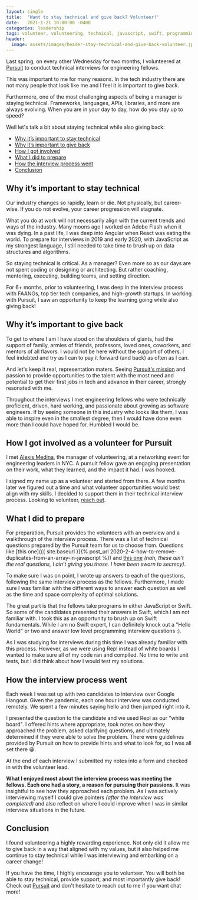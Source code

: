 ```yaml
---
layout: single
title:  'Want to stay technical and give back? Volunteer!'
date:   2021-1-21 10:00:00 -0400
categories: leadership
tags: volunteer, volunteering, technical, javascript, swift, programming, interview, management, diversity
header:
  image: assets/images/header-stay-technical-and-give-back-volunteer.jpeg
---
```


Last spring, on every other Wednesday for two months, I volunteered at [Pursuit](https://www.pursuit.org) to conduct technical interviews for engineering fellows.

This was important to me for many reasons. In the tech industry there are not many people that look like me and I feel it is important to give back.

Furthermore, one of the most challenging aspects of being a manager is staying technical.  Frameworks, languages, APIs, libraries, and more are always evolving. When you are in your day to day, how do you stay up to speed?

Well let's talk a bit about staying technical while also giving back:
- [Why it’s important to stay technical](#why-its-important-to-stay-technical)
- [Why it’s important to give back](#why-its-important-to-give-back)
- [How I got involved](#how-i-got-involved-as-a-volunteer-for-pursuit)
- [What I did to prepare](#what-i-did-to-prepare)
- [How the interview process went](#how-the-interview-process-went)
- [Conclusion](#conclusion)

## Why it’s important to stay technical
Our industry changes so rapidly, learn or die. Not physically, but career-wise. If you do not evolve, your career progression will stagnate.

What you do at work will not necessarily align with the current trends and ways of the industry. Many moons ago I worked on Adobe Flash when it was dying. In a past life, I was deep into Angular when React was eating the world. To prepare for interviews in 2019 and early 2020, with JavaScript as my strongest language, I still needed to take time to brush up on data structures and algorithms.

So staying technical is critical. As a manager? Even more so as our days are not spent coding or designing or architecting. But rather coaching, mentoring, executing, building teams, and setting direction.

For 6+ months, prior to volunteering, I was deep in the interview process with FAANGs, top tier tech companies, and high-growth startups. In working with Pursuit, I saw an opportunity to keep the learning going while also giving back!

## Why it’s important to give back
To get to where I am I have stood on the shoulders of giants, had the support of family, armies of friends, professors, loved ones, coworkers, and mentors of all flavors. I would not be here without the support of others. I feel indebted and try as I can to pay it forward (and back) as often as I can.

And let's keep it real, representation maters. Seeing [Pursuit's mission](https://www.pursuit.org/mission-vision) and passion to provide opportunities to the talent with the most need and potential to get their first jobs in tech and advance in their career, strongly resonated with me.

Throughout the interviews I met engineering fellows who were technically proficient, driven, hard working, and passionate about growing as software engineers. If by seeing someone in this industry who looks like them, I was able to inspire even in the smallest degree, then I would have done even more than I could have hoped for. Humbled I would be.

## How I got involved as a volunteer for Pursuit
I met [Alexis Medina](https://www.linkedin.com/in/alexismmedina/), the manager of volunteering, at a networking event for engineering leaders in NYC. A pursuit fellow gave an engaging presentation on their work, what they learned, and the impact it had. I was hooked.

I signed my name up as a volunteer and started from there. A few months later we figured out a time and what volunteer opportunities would best align with my skills. I decided to support them in their technical interview process. Looking to volunteer, [reach out](https://www.pursuit.org/volunteer).

## What I did to prepare
For preparation, Pursuit provides the volunteers with an overview and a walkthrough of the interview process. There was a list of technical questions prepared by the Pursuit team for us to choose from. Questions like [this one]({{ site.baseurl }}{% post_url 2020-2-4-how-to-remove-duplicates-from-an-array-in-javascript %}) and [this one](https://leetcode.com/problems/longest-common-prefix/) _(nah, these ain’t the real questions, I ain’t giving you those. I have been sworn to secrecy)_.

To make sure I was on point, I wrote up answers to each of the questions, following the same interview process as the fellows. Furthermore, I made sure I was familiar with the different ways to answer each question as well as the time and space complexity of optimal solutions.

The great part is that the fellows take programs in either JavaScript or Swift. So some of the candidates presented their answers in Swift, which I am not familiar with. I took this as an opportunity to brush up on Swift fundamentals. While I am no Swift expert, I can definitely knock out a "Hello World" or two and answer low level programming interview questions :).

As I was studying for interviews during this time I was already familiar with this process. However, as we were using Repl instead of white boards I wanted to make sure all of my code ran and compiled. No time to write unit tests, but I did think about how I would test my solutions.

## How the interview process went
Each week I was set up with two candidates to interview over Google Hangout. Given the pandemic, each one hour interview was conducted remotely. We spent a few minutes saying hello and then jumped right into it.

I presented the question to the candidate and we used Repl as our "white board". I offered hints where appropriate, took notes on how they approached the problem, asked clarifying questions, and ultimately determined if they were able to solve the problem. There were guidelines provided by Pursuit on how to provide hints and what to look for, so I was all set there 😀.

At the end of each interview I submitted my notes into a form and checked in with the volunteer lead.

**What I enjoyed most about the interview process was meeting the fellows. Each one had a story, a reason for pursuing their passions**. It was insightful to see how they approached each problem. As I was actively interviewing myself I could give pointers _(after the interview was completed)_ and also reflect on where I could improve when I was in similar interview situations in the future.

## Conclusion
I found volunteering a highly rewarding experience.  Not only did it allow me to give back in a way that aligned with my values, but it also helped me continue to stay technical while I was interviewing and embarking on a career change!

If you have the time, I highly encourage you to volunteer. You will both be able to stay technical, provide support, and most importantly give back! Check out [Pursuit](https://www.pursuit.org) and don't hesitate to reach out to me if you want chat more!
